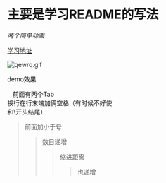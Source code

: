 # 主要是学习README的写法   
*两个简单动画*

[学习地址](/http://46aae4d1e2371e4aa769798941cef698.devproxy.yunshipei.com/zsk_zane/article/details/47205403) 

![qewrq.gif](http://upload-images.jianshu.io/upload_images/2891452-fa7374633303ab11.gif?imageMogr2/auto-orient/strip%7CimageView2/2/w/1240)

demo效果

    前面有两个Tab  
 换行在行末端加俩空格（有时候不好使<br>和\开头结尾）  

>前面加小于号
>>数目递增 
>>>缩进距离
>>>>也递增
